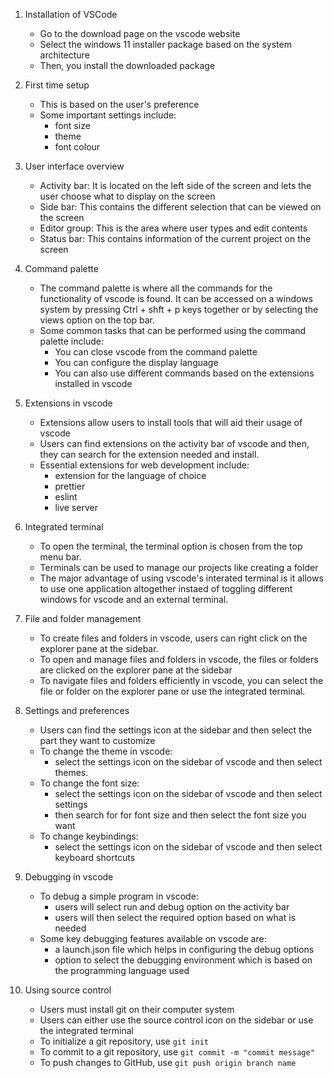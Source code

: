 1. Installation of VSCode
    - Go to the download page on the vscode website
    - Select the windows 11 installer package based on the system architecture
    - Then, you install the downloaded package

2. First time setup
    - This is based on the user's preference
    - Some important settings include:
        - font size
        - theme
        - font colour

3. User interface overview
    - Activity bar: It is located on the left side of the screen and lets the user choose what to display on the screen
    - Side bar: This contains the different selection that can be viewed on the screen
    - Editor group: This is the area where user types and edit contents
    - Status bar: This contains information of the current project on the screen

4. Command palette
    - The command palette is where all the commands for the functionality of vscode is found. It can be accessed on a windows system by pressing Ctrl + shft + p keys together or by selecting the views option on the top bar.
    - Some common tasks that can be performed using the command palette include:
        - You can close vscode from the command palette
        - You can configure the display language
        - You can also use different commands based on the extensions installed in vscode

5. Extensions in vscode
    - Extensions allow users to install tools that will aid their usage of vscode
    - Users can find extensions on the activity bar of vscode and then, they can search for the extension needed and install.
    - Essential extensions for web development include:
        - extension for the language of choice
        - prettier
        - eslint
        - live server

6. Integrated terminal
    - To open the terminal, the terminal option is chosen from the top menu bar.
    - Terminals can be used to manage our projects like creating a folder
    - The major advantage of using vscode's interated terminal is it allows to use one application altogether instaed of toggling different windows for vscode and an external terminal.

7. File and folder management
    - To create files and folders in vscode, users can right click on the explorer pane at the sidebar.
    - To open and manage files and folders in vscode, the files or folders are clicked on the explorer pane at the sidebar
    - To navigate files and folders efficiently in vscode, you can select the file or folder on the explorer pane or use the integrated terminal.

8. Settings and preferences
    - Users can find the settings icon at the sidebar and then select the part they want to customize
    - To change the theme in vscode:
        - select the settings icon on the sidebar of vscode and then select themes.
    - To change the font size:
        - select the settings icon on the sidebar of vscode and then select settings
        - then search for for font size and then select the font size you want
    - To change keybindings:
        - select the settings icon on the sidebar of vscode and then select keyboard shortcuts

9. Debugging in vscode
    - To debug a simple program in vscode:
        - users will select run and debug option on the activity bar
        - users will then select the required option based on what is needed
    - Some key debugging features available on vscode are:
        - a launch.json file which helps in configuring the debug options
        - option to select the debugging environment which is based on the programming language used

10. Using source control
    - Users must install git on their computer system
    - Users can either use the source control icon on the sidebar or use the integrated terminal
    - To initialize a git repository, use ``` git init ```
    - To commit to a git repository, use ``` git commit -m "commit message" ```
    - To push changes to GitHub, use ``` git push origin branch name ```
